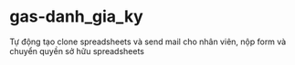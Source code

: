 # gas-danh_gia_ky
Tự động tạo clone spreadsheets và send mail cho nhân viên, nộp form và chuyển quyền sở hữu spreadsheets 
